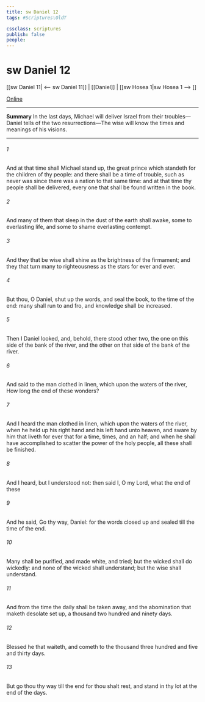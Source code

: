 ```yaml
---
title: sw Daniel 12
tags: #Scriptures\OldT

cssclass: scriptures
publish: false
people:
---
```


# sw Daniel 12
[[sw Daniel 11| <-- sw Daniel 11]] | [[Daniel]] | [[sw Hosea 1|sw Hosea 1 --> ]]

[Online](https://churchofjesuschrist.org/study/scriptures/ot/dan/12?lang=eng)

---
__Summary__
In the last days, Michael will deliver Israel from their troubles—Daniel tells of the two resurrections—The wise will know the times and meanings of his visions.

---
###### 1 
And at that time shall Michael stand up, the great prince which standeth for the children of thy people: and there shall be a time of trouble, such as never was since there was a nation  to that same time: and at that time thy people shall be delivered, every one that shall be found written in the book.

###### 2 
And many of them that sleep in the dust of the earth shall awake, some to everlasting life, and some to shame  everlasting contempt.

###### 3 
And they that be wise shall shine as the brightness of the firmament; and they that turn many to righteousness as the stars for ever and ever.

###### 4 
But thou, O Daniel, shut up the words, and seal the book,  to the time of the end: many shall run to and fro, and knowledge shall be increased.

###### 5 
Then I Daniel looked, and, behold, there stood other two, the one on this side of the bank of the river, and the other on that side of the bank of the river.

###### 6 
And  said to the man clothed in linen, which  upon the waters of the river, How long  the end of these wonders?

###### 7 
And I heard the man clothed in linen, which  upon the waters of the river, when he held up his right hand and his left hand unto heaven, and sware by him that liveth for ever that  for a time, times, and an half; and when he shall have accomplished to scatter the power of the holy people, all these  shall be finished.

###### 8 
And I heard, but I understood not: then said I, O my Lord, what  the end of these 

###### 9 
And he said, Go thy way, Daniel: for the words  closed up and sealed till the time of the end.

###### 10 
Many shall be purified, and made white, and tried; but the wicked shall do wickedly: and none of the wicked shall understand; but the wise shall understand.

###### 11 
And from the time  the daily  shall be taken away, and the abomination that maketh desolate set up,  a thousand two hundred and ninety days.

###### 12 
Blessed  he that waiteth, and cometh to the thousand three hundred and five and thirty days.

###### 13 
But go thou thy way till the end  for thou shalt rest, and stand in thy lot at the end of the days.

